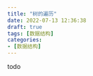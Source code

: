 ```yaml
---
title: "树的遍历"
date: 2022-07-13 12:36:38
draft: true
tags: [数据结构]
categories:
- [数据结构]
---
```



todo